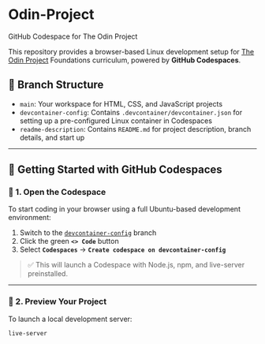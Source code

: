 # Odin-Project
GitHub Codespace for The Odin Project

This repository provides a browser-based Linux development setup for [The Odin Project](https://www.theodinproject.com) Foundations curriculum, powered by **GitHub Codespaces**.

## 📁 Branch Structure

- `main`: Your workspace for HTML, CSS, and JavaScript projects
- `devcontainer-config`: Contains `.devcontainer/devcontainer.json` for setting up a pre-configured Linux container in Codespaces
- `readme-description`:  Contains `README.md` for project description, branch details, and start up

---

## 🚀 Getting Started with GitHub Codespaces

### 🔹 1. Open the Codespace

To start coding in your browser using a full Ubuntu-based development environment:

1. Switch to the [`devcontainer-config`](https://github.com/YOUR_USERNAME/odin-dev-env/tree/devcontainer-config) branch
2. Click the green **`<> Code`** button
3. Select **`Codespaces`** → **`Create codespace on devcontainer-config`**

> ✅ This will launch a Codespace with Node.js, npm, and live-server preinstalled.

---

### 🔹 2. Preview Your Project

To launch a local development server:

```bash
live-server
